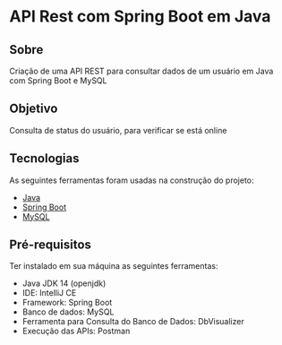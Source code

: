 # API Rest com Spring Boot em Java


## Sobre

Criação de uma API REST para consultar dados de um usuário em Java com Spring Boot e MySQL

## Objetivo

 Consulta de status do usuário, para verificar se está online

## Tecnologias

As seguintes ferramentas foram usadas na construção do projeto:

- [Java](https://www.java.com/)
- [Spring Boot](https://spring.io/)
- [MySQL](https://www.mysql.com/)

## Pré-requisitos

Ter instalado em sua máquina as seguintes ferramentas:

-  Java  JDK 14 (openjdk)
-  IDE: IntelliJ CE 
-  Framework: Spring Boot 
-  Banco de dados: MySQL 
-  Ferramenta para Consulta do Banco de Dados: DbVisualizer 
-  Execução das APIs: Postman 

